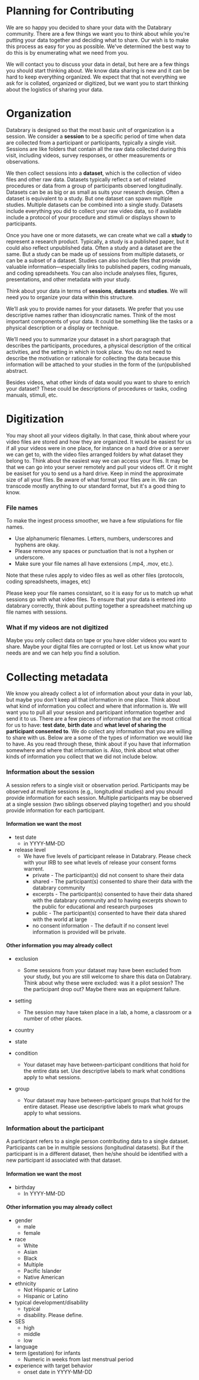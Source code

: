 # Planning for Contributing

We are so happy you decided to share your data with the Databrary community. There are a few things we want you to think about while you're putting your data together and deciding what to share. Our wish is to make this process as easy for you as possible. We've determined the best way to do this is by enumerating what we need from you.

We will contact you to discuss your data in detail, but here are a few things you should start thinking about. We know data sharing is new and it can be hard to keep everything organized. We expect that that not everything we ask for is collated, organized or digitized, but we want you to start thinking about the logistics of sharing your data.  

# Organization

Databrary is designed so that the most basic unit of organization is a session. We consider a **session** to be a specific period of time when data are collected from a participant or participants, typically a single visit. Sessions are like folders that contain all the raw data collected during this visit, including videos, survey responses, or other measurements or observations.

We then collect sessions into a **dataset**, which is the collection of video files and other raw data. Datasets typically reflect a set of related procedures or data from a group of participants observed longitudinally. Datasets can be as big or as small as suits your research design. Often a dataset is equivalent to a study. But one dataset can spawn multiple studies. Multiple datasets can be combined into a single study. Datasets include everything you did to collect your raw video data, so if available include a protocol of your procedure and stimuli or displays shown to participants.

Once you have one or more datasets, we can create what we call a **study** to represent a research product. Typically, a study is a published paper, but it could also reflect unpublished data. Often a study and a dataset are the same. But a study can be made up of sessions from multiple datasets, or can be a subset of a dataset. Studies can also include files that provide valuable information—especially links to published papers, coding manuals, and coding spreadsheets. You can also include analyses files, figures, presentations, and other metadata with your study.

Think about your data in terms of **sessions**, **datasets** and **studies**. We will need you to organize your data within this structure. 

We’ll ask you to provide names for your datasets. We prefer that you use descriptive names rather than idiosyncratic names. Think of the most important components of your data. It could be something like the tasks or a physical description or a display or technique.

We’ll need you to summarize your dataset in a short paragraph that describes the  participants, procedures, a physical description of the critical activities, and the setting in which in took place. You do not need to describe the motivation or rationale for collecting the data because this information will be attached to your studies in the form of the (un)published abstract.

Besides videos, what other kinds of data would you want to share to enrich your dataset? These could be descriptions of procedures or tasks, coding manuals, stimuli, etc.



# Digitization 

You may shoot all your videos digitally. In that case, think about where your video files are stored and how they are organized. It would be easiest for us if all your videos were in one place, for instance on a hard drive or a server we can get to, with the video files arranged folders by what dataset they belong to. Think about the easiest way we can access your files. It may be that we can go into your server remotely and pull your videos off. Or it might be easiset for you to send us a hard drive. Keep in mind the approximate size of all your files. Be aware of what format your files are in. We can transcode mostly anything to our standard format, but it's a good thing to know. 

### File names

To make the ingest process smoother, we have a few stipulations for file names.

* Use alphanumeric filenames. Letters, numbers, underscores and hyphens are okay.
* Please remove any spaces or punctuation that is not a hyphen or underscore.
* Make sure your file names all have extensions (.mp4, .mov, etc.). 

Note that these rules apply to video files as well as other files (protocols, coding spreadsheets, images, etc)

Please keep your file names consistant, so it is easy for us to match up what sessions go with what video files. To ensure that your data is entered into databrary correctly, think about putting together a spreadsheet matching up file names with sessions.  

### What if my videos are not digitized

Maybe you only collect data on tape or you have older videos you want to share. Maybe your digital files are corrupted or lost. Let us know what your needs are and we can help you find a solution.


# Collecting metadata

We know you already collect a lot of information about your data in your lab, but maybe you don't keep all that information in one place. Think about what kind of information you collect and where that information is. We will want you to pull all your session and participant information together and send it to us. There are a few pieces of information that are the most critical for us to have: **test date**, **birth date** and **what level of sharing the participant consented to**. We do collect any information that you are willing to share with us. Below are a some of the types of information we would like to have. As you read through these, think about if you have that information somewhere and where that information is. Also, think about what other kinds of information you collect that we did not include below. 

### Information about the session
A session refers to a single visit or observation period. Participants may be observed at multiple sessions (e.g., longitudinal studies) and you should provide information for each session. Multiple participants may be observed at a single session (two siblings observed playing together) and you should provide information for each participant.
	
#### Information we want the most
* test date
	* in YYYY-MM-DD 
* release level
	* We have five levels of participant release in Databrary. Please check with your IRB to see what levels of release your consent forms warrent.  
		* private - The participant(s) did not consent to share their data
		* shared - The participant(s) consented to share their data with the databrary community
		* excerpts - The participant(s) consented to have their data shared with the databrary community and to having excerpts shown to the public for educational and research purposes
		* public - The participant(s) consented to have their data shared with the world at large
		* no consent information - The default if no consent level information is provided will be private.
	
#### Other information you may already collect 
* exclusion
	* Some sessions from your dataset may have been excluded from your study, but you are still welcome to share this data on Databrary. Think about why these were excluded: was it a pilot session? The the participant drop out? Maybe there was an equipment failure.    
* setting
	* The session may have taken place in a lab, a home, a classroom or a number of other places.
* country

* state
	 
* condition
	* Your dataset may have between-participant conditions that hold for the entire data set. Use descriptive labels to mark what conditions apply to what sessions.
* group
	* Your dataset may have between-participant groups that hold for the entire dataset. Please use descriptive labels to mark what groups apply to what sessions.
	
### Information about the participant
A participant refers to a single person contributing data to a single dataset. Participants can be in multiple sessions (longitudinal datasets). But if the participant is in a different dataset, then he/she should be identified with a new participant id associated with that 
dataset.

#### Information we want the most 
* birthday
	* In YYYY-MM-DD 

#### Other information you may already collect
* gender
	* male
	* female
* race
	* White
	* Asian
	* Black
	* Multiple
	* Pacific Islander
	* Native American
* ethnicity
	* Not Hispanic or Latino
	* Hispanic or Latino
* typical development/disability
	* typical
	* disability. Please define.
* SES
	* high
	* middle
	* low
* language
* term (gestation) for infants
	* Numeric in weeks from last menstrual period
* experience with target behavior
	* onset date in YYYY-MM-DD
	




 
